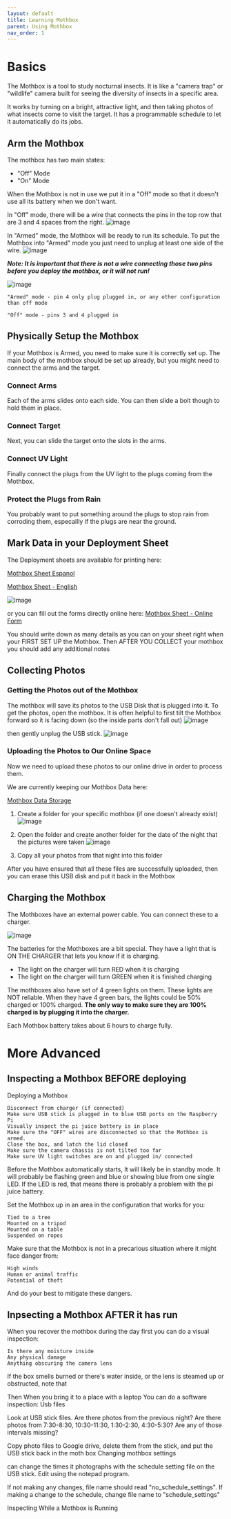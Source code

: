 ```yaml
---
layout: default
title: Learning Mothbox
parent: Using Mothbox
nav_order: 1
---
```


# Basics

The Mothbox is a tool to study nocturnal insects. It is like a "camera trap" or "wildlife" camera built for seeing the diversity of insects in a specific area.

It works by turning on a bright, attractive light, and then taking photos of what insects come to visit the target. It has a programmable schedule to let it automatically do its jobs.

## Arm the Mothbox
The mothbox has two main states:
* "Off" Mode
* "On" Mode

When the Mothbox is not in use we put it in a "Off" mode so that it doesn't use all its battery when we don't want.

In "Off" mode, there will be a wire that connects the pins in the top row that are 3 and 4 spaces from the right.
![image](https://github.com/Digital-Naturalism-Laboratories/Mothbox/assets/742627/027ee3a5-ac9b-4ae3-aac0-1c87ad6ddbed)


In "Armed" mode, the Mothbox will be ready to run its schedule. To put the Mothbox into "Armed" mode you just need to unplug at least one side of the wire.
![image](https://github.com/Digital-Naturalism-Laboratories/Mothbox/assets/742627/84e69d60-0845-4672-b51f-135b44d25250)


_**Note: It is important that there is not a wire connecting those two pins before you deploy the mothbox, or it will not run!**_

![image](https://github.com/Digital-Naturalism-Laboratories/Mothbox/assets/742627/94c4eef5-8368-4fdd-801a-bebaaf9d6e18)


`"Armed" mode - pin 4 only plug plugged in, or any other configuration than off mode`

`"Off" mode - pins 3 and 4 plugged in`


## Physically Setup the Mothbox

If your Mothbox is Armed, you need to make sure it is correctly set up.
The main body of the mothbox should be set up already, but you might need to connect the arms and the target.

### Connect Arms
Each of the arms slides onto each side. You can then slide a bolt though to hold them in place.

### Connect Target
Next, you can slide the target onto the slots in the arms. 

### Connect UV Light
Finally connect the plugs from the UV light to the plugs coming from the Mothbox.

### Protect the Plugs from Rain

You probably want to put something around the plugs to stop rain from corroding them, especailly if the plugs are near the ground.

## Mark Data in your Deployment Sheet

The Deployment sheets are available for printing here:

[Mothbox Sheet Espanol](https://docs.google.com/document/d/1Sn3jC4s0dVqrYpLBVp6kmPejFT-jOzHI9VTb_M6Oyu4/edit)

[Mothbox Sheet - English](https://docs.google.com/document/d/1SwtdI_GMpgppiXMCZXmaISu_eI6gJFzdm-aJBgO5GPM/edit?usp=sharing)

![image](https://github.com/Digital-Naturalism-Laboratories/Mothbox/assets/742627/93464438-e067-4036-994f-807dba8e081c)

or you can fill out the forms directly online here:
[Mothbox Sheet - Online Form](https://docs.google.com/forms/d/e/1FAIpQLSdgCwPrF7kEagmb3gvLT0CNaEj_S5SUKgE84Er7Go7YfueTxg/viewform?usp=sf_link)

You should write down as many details as you can on your sheet right when your FIRST SET UP the Mothbox.
Then AFTER YOU COLLECT your mothbox you should add any additional notes

## Collecting Photos

### Getting the Photos out of the Mothbox
The mothbox will save its photos to the USB Disk that is plugged into it. 
To get the photos, open the mothbox. It is often helpful to first tilt the Mothbox forward so it is facing down (so the inside parts don't fall out)
![image](https://github.com/Digital-Naturalism-Laboratories/Mothbox/assets/742627/735b8204-c455-4203-8681-e842a311c0db)

then gently unplug the USB stick.
![image](https://github.com/Digital-Naturalism-Laboratories/Mothbox/assets/742627/40bd017d-321f-4905-bdc4-66834aa5ff4f)


### Uploading the Photos to Our Online Space
Now we need to upload these photos to our online drive in order to process them.

We are currently keeping our Mothbox Data here:

[Mothbox Data Storage](https://drive.google.com/drive/folders/1M2GyCb7MS8cQ9kXmzxh7TNzs30UyYw63?usp=sharing)

1. Create a folder for your specific mothbox (if one doesn't already exist)
![image](https://github.com/Digital-Naturalism-Laboratories/Mothbox/assets/742627/e7185962-32f0-477c-b0b2-99aaad5c716f)

2. Open the folder and create another folder for the date of the night that the pictures were taken
![image](https://github.com/Digital-Naturalism-Laboratories/Mothbox/assets/742627/153272c7-d913-4b35-982f-b6ec70884de1)

3.  Copy all your photos from that night into this folder

After you have ensured that all these files are successfully uploaded, then you can erase this USB disk and put it back in the Mothbox

## Charging the Mothbox

The Mothboxes have an external power cable. You can connect these to a charger.

![image](https://github.com/Digital-Naturalism-Laboratories/Mothbox/assets/742627/029ce9a5-4052-4091-8082-616b657b0cd3)

The batteries for the Mothboxes are a bit special. They have a light that is ON THE CHARGER that lets you know if it is charging.

* The light on the charger will turn RED when it is charging
* The light on the charger will turn GREEN when it is finished charging

The mothboxes also have set of 4 green lights on them. These lights are NOT reliable. When they have 4 green bars, the lights could be 50% charged or 100% charged. **The only way to make sure they are 100% charged is by plugging it into the charger.**

Each Mothbox battery takes about 6 hours to charge fully.

# More Advanced

## Inspecting a Mothbox BEFORE deploying
Deploying a Mothbox

    Disconnect from charger (if connected)
    Make sure USB stick is plugged in to blue USB ports on the Raspberry Pi
    Visually inspect the pi juice battery is in place
    Make sure the "OFF" wires are disconnected so that the Mothbox is armed.
    Close the box, and latch the lid closed
    Make sure the camera chassis is not tilted too far
    Make sure UV light switches are on and plugged in/ connected

Before the Mothbox automatically starts, It will likely be in standby mode. It will probably be flashing green and blue or showing blue from one single LED. If the LED is red, that means there is probably a problem with the pi juice battery.

Set the Mothbox up in an area in the configuration that works for you:

    Tied to a tree
    Mounted on a tripod
    Mounted on a table
    Suspended on ropes

Make sure that the Mothbox is not in a precarious situation where it might face danger from:

    High winds
    Human or animal traffic
    Potential of theft

And do your best to mitigate these dangers.

## Inpsecting a Mothbox AFTER it has run

When you recover the mothbox during the day first you can do a visual inspection:

    Is there any moisture inside
    Any physical damage
    Anything obscuring the camera lens

If the box smells burned or there's water inside, or the lens is steamed up or obstructed, note that

Then When you bring it to a place with a laptop You can do a software inspection:
Usb files

Look at USB stick files. Are there photos from the previous night? Are there photos from 7:30-8:30, 10:30-11:30, 1:30-2:30, 4:30-5:30? Are any of those intervals missing?

Copy photo files to Google drive, delete them from the stick, and put the USB stick back in the moth box
Changing mothbox settings

can change the times it photographs with the schedule setting file on the USB stick. Edit using the notepad program.

If not making any changes, file name should read "no_schedule_settings". If making a change to the schedule, change file name to "schedule_settings"


Inspecting While a Mothbox is Running
